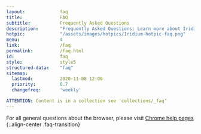 ```yaml
---
layout:				faq
title:				FAQ
subtitle:			Frequently Asked Questions
description:		"Frequently Asked Questions: Learn more about Iridium Browser and its features such as updating the browser, synching bookmarks, default search engine, audio/video player, extensions and add ons, etc."
hotpic:				"/assets/images/hotpics/Iridium-hotpic-faq.png"
menu:				4
link:				/faq
permalink:			/faq.html
id:					faq
style:				style5
structured-data:	"faq"
sitemap:
  lastmod:			2020-11-08 12:00
  priority:			0.7
  changefreq:		'weekly'

ATTENTION: Content is in a collection see 'collections/_faq'
---
```


For all general questions about the browser, please visit [Chrome help pages](https://support.google.com/chrome/?p=help "go to Chrome help pages")
{:.align-center .faq-transition}